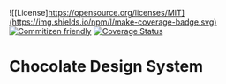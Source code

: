 ![[License]https://opensource.org/licenses/MIT](https://img.shields.io/npm/l/make-coverage-badge.svg) [![Commitizen friendly](https://img.shields.io/badge/commitizen-friendly-brightgreen.svg)](http://commitizen.github.io/cz-cli/) [![Coverage Status](https://coveralls.io/repos/github/razvangeangu/cho-design-system/badge.svg?branch=master&t=PGI2iS&kill_cache=1)](https://coveralls.io/github/razvangeangu/cho-design-system?branch=master)

# Chocolate Design System
